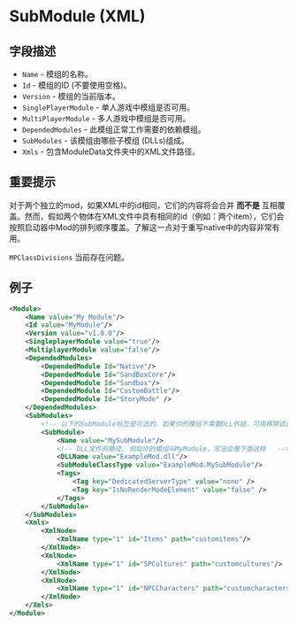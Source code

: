 # SubModule \(XML\)

## 字段描述

* `Name` - 模组的名称。
* `Id` - 模组的ID \(不要使用空格\)。
* `Version` - 模组的当前版本。
* `SinglePlayerModule` - 单人游戏中模组是否可用。
* `MultiPlayerModule` - 多人游戏中模组是否可用。
* `DependedModules` - 此模组正常工作需要的依赖模组。
* `SubModules` - 该模组由哪些子模组 \(DLLs\)组成。 
* `Xmls` - 包含ModuleData文件夹中的XML文件路径。

## 重要提示

对于两个独立的mod，如果XML中的id相同，它们的内容将会合并 **而不是** 互相覆盖。然而，假如两个物体在XML文件中具有相同的id（例如：两个item），它们会按照启动器中Mod的排列顺序覆盖。了解这一点对于重写native中的内容非常有用。

`MPClassDivisions` 当前存在问题。

## 例子

```xml
<Module>
    <Name value="My Module"/>
    <Id value="MyModule"/>
    <Version value="v1.0.0"/>
    <SingleplayerModule value="true"/>
    <MultiplayerModule value="false"/>
    <DependedModules>
        <DependedModule Id="Native"/>
        <DependedModule Id="SandBoxCore"/>
        <DependedModule Id="Sandbox"/>
        <DependedModule Id="CustomBattle"/>
        <DependedModule Id="StoryMode" />
    </DependedModules>
    <SubModules>
        <!-- 以下的SubModule标签是可选的。如果你的模组不需要DLL外链，可用移除这部分内容。-->
        <SubModule>
            <Name value="MySubModule"/>
            <!-- DLL文件的路径, 假如你的模组叫MyModule，写法会像下面这样   -->
            <DLLName value="ExampleMod.dll"/>
            <SubModuleClassType value="ExampleMod.MySubModule"/>
            <Tags>
                <Tag key="DedicatedServerType" value="none" />
                <Tag key="IsNoRenderModeElement" value="false" />
            </Tags>
        </SubModule>
    </SubModules>
    <Xmls>
        <XmlNode>
            <XmlName type="1" id="Items" path="customitems"/>
        </XmlNode>  
        <XmlNode>
            <XmlName type="1" id="SPCultures" path="customcultures"/>
        </XmlNode>
        <XmlNode>
            <XmlName type="1" id="NPCCharacters" path="customcharacters"/>
        </XmlNode>
    </Xmls>
</Module>
```

